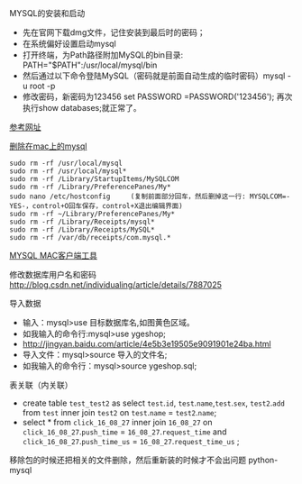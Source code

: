 MYSQL的安装和启动

- 先在官网下载dmg文件，记住安装到最后时的密码；
- 在系统偏好设置启动mysql
- 打开终端，为Path路径附加MySQL的bin目录: PATH="$PATH":/usr/local/mysql/bin
- 然后通过以下命令登陆MySQL（密码就是前面自动生成的临时密码）mysql -u root -p
- 修改密码，新密码为123456 set PASSWORD =PASSWORD('123456'); 再次执行show databases;就正常了。

[参考网址](http://www.myexception.cn/mysql/2043991.html)

[删除在mac上的mysql](http://blog.csdn.net/maxsky/article/details/40347505)

```
sudo rm -rf /usr/local/mysql  
sudo rm -rf /usr/local/mysql*  
sudo rm -rf /Library/StartupItems/MySQLCOM  
sudo rm -rf /Library/PreferencePanes/My*  
sudo nano /etc/hostconfig     (复制前面部分回车，然后删掉这一行: MYSQLCOM=-YES-，control+O回车保存，control+X退出编辑界面)  
sudo rm -rf ~/Library/PreferencePanes/My*  
sudo rm -rf /Library/Receipts/mysql*  
sudo rm -rf /Library/Receipts/MySQL*  
sudo rm -rf /var/db/receipts/com.mysql.*
```

[MYSQL MAC客户端工具](https://sequelpro.com/download#auto-start)

修改数据库用户名和密码 <http://blog.csdn.net/individualing/article/details/7887025>

导入数据

- 输入：mysql>use 目标数据库名,如图黄色区域。
- 如我输入的命令行:mysql>use ygeshop;
- <http://jingyan.baidu.com/article/4e5b3e19505e9091901e24ba.html>
- 导入文件：mysql>source 导入的文件名;
- 如我输入的命令行：mysql>source ygeshop.sql;

表关联（内关联）

- create table `test_test2` as select `test`.`id`, `test`.`name`,`test`.`sex`, `test2`.`add` from `test` inner join `test2` on `test`.`name` = `test2`.`name`;
- select * from `click_16_08_27` inner join `16_08_27` on `click_16_08_27`.`push_time` = `16_08_27`.`request_time` and `click_16_08_27`.`push_time_us` = `16_08_27`.`request_time_us` ;


移除包的时候还把相关的文件删除，然后重新装的时候才不会出问题
python-mysql